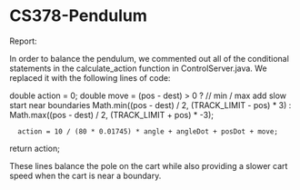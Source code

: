 # CS378-Pendulum

Report:

In order to balance the pendulum, we commented out all of the conditional statements in the calculate_action function in ControlServer.java. We replaced it with the following lines of code:

double action = 0;
double move = (pos - dest) > 0 ?
          // min / max add slow start near boundaries
          Math.min((pos - dest)  / 2, (TRACK_LIMIT - pos) * 3)
          : Math.max((pos - dest)  / 2, (TRACK_LIMIT + pos) * -3);

      action = 10 / (80 * 0.01745) * angle + angleDot + posDot + move;

return action;


These lines balance the pole on the cart while also providing a slower cart speed when the cart is near a boundary.
